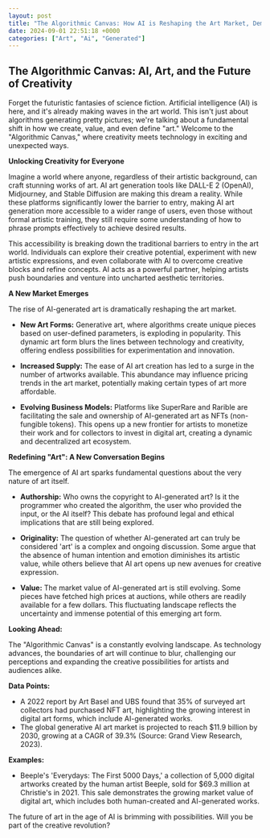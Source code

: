 ```yaml
---
layout: post
title: "The Algorithmic Canvas: How AI is Reshaping the Art Market, Democratizing Creativity, and Redefining 'Art' Itself."
date: 2024-09-01 22:51:18 +0000
categories: ["Art", "Ai", "Generated"]
---
```


##  The Algorithmic Canvas:  AI, Art, and the Future of Creativity

Forget the futuristic fantasies of science fiction. Artificial intelligence (AI) is here, and it's already making waves in the art world. This isn't just about algorithms generating pretty pictures; we're talking about a fundamental shift in how we create, value, and even define "art." Welcome to the "Algorithmic Canvas," where creativity meets technology in exciting and unexpected ways.

**Unlocking Creativity for Everyone**

Imagine a world where anyone, regardless of their artistic background, can craft stunning works of art. AI art generation tools like DALL-E 2 (OpenAI), Midjourney, and Stable Diffusion are making this dream a reality. While these platforms significantly lower the barrier to entry, making AI art generation more accessible to a wider range of users, even those without formal artistic training, they still require some understanding of how to phrase prompts effectively to achieve desired results.

This accessibility is breaking down the traditional barriers to entry in the art world. Individuals can explore their creative potential, experiment with new artistic expressions, and even collaborate with AI to overcome creative blocks and refine concepts. AI acts as a powerful partner, helping artists push boundaries and venture into uncharted aesthetic territories.

**A New Market Emerges**

The rise of AI-generated art is dramatically reshaping the art market. 

* **New Art Forms:** Generative art, where algorithms create unique pieces based on user-defined parameters, is exploding in popularity. This dynamic art form blurs the lines between technology and creativity, offering endless possibilities for experimentation and innovation. 

* **Increased Supply:** The ease of AI art creation has led to a surge in the number of artworks available. This abundance may influence pricing trends in the art market, potentially making certain types of art more affordable.

* **Evolving Business Models:** Platforms like SuperRare and Rarible are facilitating the sale and ownership of AI-generated art as NFTs (non-fungible tokens). This opens up a new frontier for artists to monetize their work and for collectors to invest in digital art, creating a dynamic and decentralized art ecosystem.

**Redefining "Art":  A New Conversation Begins**

The emergence of AI art sparks fundamental questions about the very nature of art itself.

* **Authorship:** Who owns the copyright to AI-generated art? Is it the programmer who created the algorithm, the user who provided the input, or the AI itself? This debate has profound legal and ethical implications that are still being explored.

* **Originality:** The question of whether AI-generated art can truly be considered 'art' is a complex and ongoing discussion. Some argue that the absence of human intention and emotion diminishes its artistic value, while others believe that AI art opens up new avenues for creative expression.

* **Value:** The market value of AI-generated art is still evolving.  Some pieces have fetched high prices at auctions, while others are readily available for a few dollars. This fluctuating landscape reflects the uncertainty and immense potential of this emerging art form.

**Looking Ahead:**

The "Algorithmic Canvas" is a constantly evolving landscape.  As technology advances, the boundaries of art will continue to blur, challenging our perceptions and expanding the creative possibilities for artists and audiences alike. 

**Data Points:**

* A 2022 report by Art Basel and UBS found that 35% of surveyed art collectors had purchased NFT art, highlighting the growing interest in digital art forms, which include AI-generated works.
* The global generative AI art market is projected to reach $11.9 billion by 2030, growing at a CAGR of 39.3% (Source: Grand View Research, 2023).

**Examples:**

* Beeple's 'Everydays: The First 5000 Days,' a collection of 5,000 digital artworks created by the human artist Beeple, sold for $69.3 million at Christie's in 2021. This sale demonstrates the growing market value of digital art, which includes both human-created and AI-generated works.



The future of art in the age of AI is brimming with possibilities.  Will you be part of the creative revolution? 




